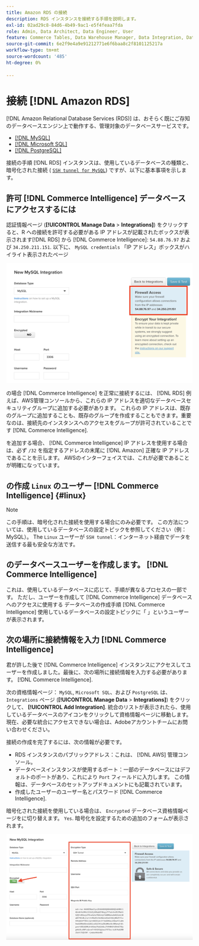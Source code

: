 ```yaml
---
title: Amazon RDS の接続
description: RDS インスタンスを接続する手順を説明します。
exl-id: 02ad29c8-84d6-4b49-9ac1-e5f4feaa7fda
role: Admin, Data Architect, Data Engineer, User
feature: Commerce Tables, Data Warehouse Manager, Data Integration, Data Import/Export
source-git-commit: 6e2f9e4a9e91212771e6f6baa8c2f8101125217a
workflow-type: tm+mt
source-wordcount: '485'
ht-degree: 0%

---
```


# 接続 [!DNL Amazon RDS]

[!DNL Amazon Relational Database Services (RDS)] は、おそらく既にご存知のデータベースエンジン上で動作する、管理対象のデータベースサービスです。

* [[!DNL MySQL]](../integrations/mysql-via-a-direct-connection.md)
* [[!DNL Microsoft SQL]](../integrations/microsoft-sql-server.md)
* [[!DNL PostgreSQL]](../integrations/postgresql.md)

接続の手順 [!DNL RDS] インスタンスは、使用しているデータベースの種類と、暗号化された接続 ( [`SSH tunnel for MySQL`](../integrations/mysql-via-ssh-tunnel.md)) ですが、以下に基本事項を示します。

## 許可 [!DNL Commerce Intelligence] データベースにアクセスするには

認証情報ページ (**[!UICONTROL Manage Data** > **Integrations]**) をクリックすると、R への接続を許可する必要がある IP アドレスが記載されたボックスが表示されます[!DNL RDS] から [!DNL Commerce Intelligence]: `54.88.76.97` および `34.250.211.151`. 以下に、 `MySQL credentials` 「IP アドレス」ボックスがハイライト表示されたページ

![](../../../assets/RDS_IP.png)

の場合 [!DNL Commerce Intelligence] を正常に接続するには、 [!DNL RDS] 例えば、AWS管理コンソールから、これらの IP アドレスを適切なデータベースセキュリティグループに追加する必要があります。 これらの IP アドレスは、既存のグループに追加することも、既存のグループを作成することもできます。重要なのは、接続先のインスタンスへのアクセスをグループが許可されていることです [!DNL Commerce Intelligence].

を追加する場合、 [!DNL Commerce Intelligence] IP アドレスを使用する場合は、必ず `/32` を指定するアドレスの末尾に [!DNL Amazon] 正確な IP アドレスであることを示します。 AWSのインターフェイスでは、これが必要であることが明確になっています。

## の作成 `Linux` のユーザー [!DNL Commerce Intelligence] {#linux}

>[!NOTE]
>
>この手順は、暗号化された接続を使用する場合にのみ必要です。 この方法については、使用しているデータベースの設定トピックを参照してください（例： MySQL）。 The `Linux` ユーザーが `SSH tunnel`：インターネット経由でデータを送信する最も安全な方法です。

## のデータベースユーザーを作成します。 [!DNL Commerce Intelligence]

これは、使用しているデータベースに応じて、手順が異なるプロセスの一部です。 ただし、ユーザーを作成して [!DNL Commerce Intelligence] データベースへのアクセスに使用する データベースの作成手順 [!DNL Commerce Intelligence] 使用しているデータベースの設定トピックに「 」というユーザーが表示されます。

## 次の場所に接続情報を入力 [!DNL Commerce Intelligence]

君が許した後で [!DNL Commerce Intelligence] インスタンスにアクセスしてユーザーを作成しました。最後に、次の場所に接続情報を入力する必要があります。 [!DNL Commerce Intelligence].

次の資格情報ページ： `MySQL`, `Microsoft SQL`、および `PostgreSQL` は、 `Integrations` ページ (**[!UICONTROL Manage Data** > **Integrations]**) をクリックして、 **[!UICONTROL Add Integration]**. 統合のリストが表示されたら、使用しているデータベースのアイコンをクリックして資格情報ページに移動します。 現在、必要な統合にアクセスできない場合は、Adobeアカウントチームにお問い合わせください。

接続の作成を完了するには、次の情報が必要です。

* RDS インスタンスのパブリックアドレス：これは、 [!DNL AWS] 管理コンソール。
* データベースインスタンスが使用するポート：一部のデータベースにはデフォルトのポートがあり、これにより `Port` フィールドに入力します。 この情報は、データベースのセットアップドキュメントにも記載されています。
* 作成したユーザーのユーザー名とパスワード [!DNL Commerce Intelligence].

暗号化された接続を使用している場合は、 `Encrypted` データベース資格情報ページをに切り替えます。 `Yes`. 暗号化を設定するための追加のフォームが表示されます。

![](../../../assets/sql-integration-encrypted-yes.png)


